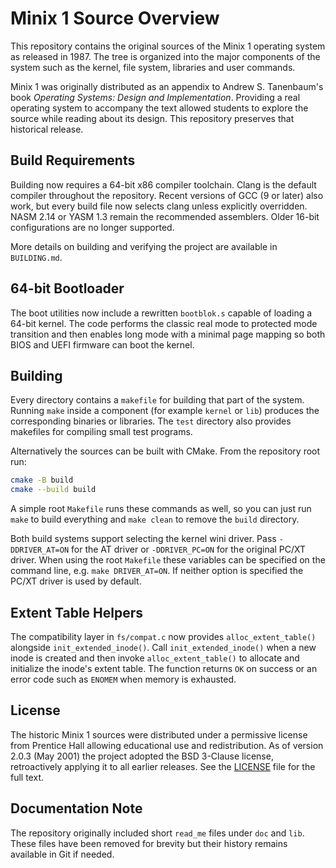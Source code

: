 # Minix 1 Source Overview

This repository contains the original sources of the Minix 1 operating system as
released in 1987.  The tree is organized into the major components of the
system such as the kernel, file system, libraries and user commands.

Minix 1 was originally distributed as an appendix to Andrew S. Tanenbaum's
book *Operating Systems: Design and Implementation*.  Providing a real
operating system to accompany the text allowed students to explore the source
while reading about its design.  This repository preserves that historical
release.

## Build Requirements

Building now requires a 64-bit x86 compiler toolchain.  Clang is the default
compiler throughout the repository.  Recent versions of GCC (9 or later) also
work, but every build file now selects clang unless explicitly overridden.
NASM 2.14 or YASM 1.3 remain the recommended assemblers.  Older 16-bit
configurations are no longer supported.

More details on building and verifying the project are available in
`BUILDING.md`.

## 64-bit Bootloader
The boot utilities now include a rewritten `bootblok.s` capable of loading a 64-bit kernel. The code performs the classic real mode to protected mode transition and then enables long mode with a minimal page mapping so both BIOS and UEFI firmware can boot the kernel.

## Building

Every directory contains a `makefile` for building that part of the system.
Running `make` inside a component (for example `kernel` or `lib`) produces the
corresponding binaries or libraries.  The `test` directory also provides
makefiles for compiling small test programs.

Alternatively the sources can be built with CMake.  From the repository root
run:

```sh
cmake -B build
cmake --build build
```

A simple root `Makefile` runs these commands as well, so you can just run `make` to build everything and `make clean` to remove the `build` directory.

Both build systems support selecting the kernel wini driver.  Pass
`-DDRIVER_AT=ON` for the AT driver or `-DDRIVER_PC=ON` for the original PC/XT
driver.  When using the root `Makefile` these variables can be specified on the
command line, e.g. `make DRIVER_AT=ON`.  If neither option is specified the
PC/XT driver is used by default.

## Extent Table Helpers

The compatibility layer in `fs/compat.c` now provides `alloc_extent_table()`
alongside `init_extended_inode()`.  Call `init_extended_inode()` when a new
inode is created and then invoke `alloc_extent_table()` to allocate and
initialize the inode's extent table.  The function returns `OK` on success or
an error code such as `ENOMEM` when memory is exhausted.

## License

The historic Minix 1 sources were distributed under a permissive license from
Prentice Hall allowing educational use and redistribution.  As of version 2.0.3
(May 2001) the project adopted the BSD&nbsp;3-Clause license, retroactively
applying it to all earlier releases.  See the [LICENSE](LICENSE) file for the
full text.

## Documentation Note

The repository originally included short `read_me` files under `doc` and `lib`.
These files have been removed for brevity but their history remains available in
Git if needed.

